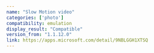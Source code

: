 ```yaml
---
name: "Slow Motion video"
categories: ['photo']
compatibility: emulation
display_result: "Compatible"
version_from: "1.1.12.0"
link: https://apps.microsoft.com/detail/9NBLGGH1XTSQ
---
```

